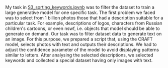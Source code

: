 My task in [S3_sorting_keywords.ipynb](https://github.com/Anilian/Skoltech_education_projects/blob/main/CRAFT_text_recognizing/S3_sorting_keywords.ipynb) was to filter the dataset to train a large generative model for one specific task. The first problem we faced was to select from 1 billion photos those that had a description suitable for a particular task. For example, descriptions of logos, characters from Russian children's cartoons, or even nswf, i.e. objects that model should be able to generate on demand. Our task was to filter dataset data to generate text on an image. For this purpose, we prepared a script that, using the CRAFT model, selects photos with text and outputs their descriptions. We had to adjust the confidence parameter of the model to avoid displaying patterns similar to letters. After analysing the selected descriptions, we selected keywords and collected a special dataset having only images with text.
